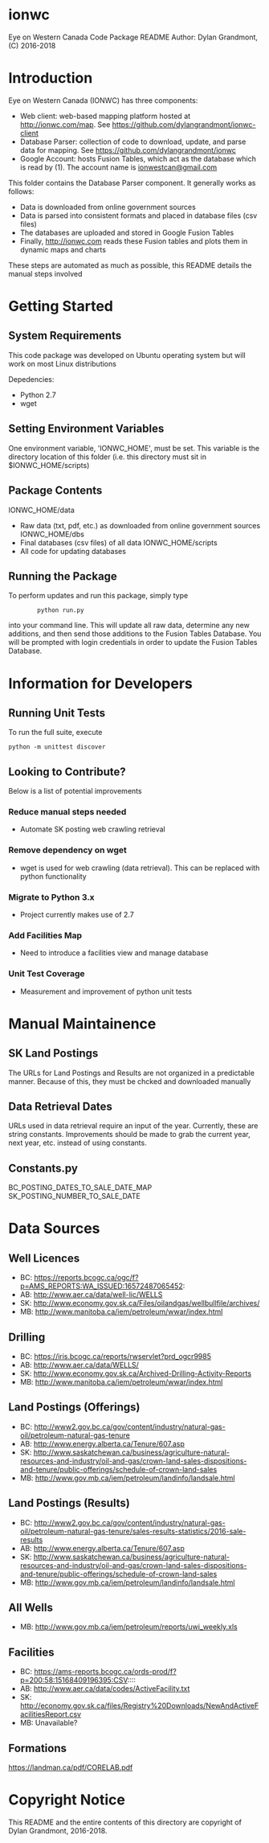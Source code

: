 # ionwc

Eye on Western Canada Code Package README
Author: Dylan Grandmont, (C) 2016-2018


# Introduction

Eye on Western Canada (IONWC) has three components: 
* Web client: web-based mapping platform hosted at http://ionwc.com/map.
See https://github.com/dylangrandmont/ionwc-client
* Database Parser: collection of code to download, update, and parse data for mapping.
See https://github.com/dylangrandmont/ionwc
* Google Account: hosts Fusion Tables, which act as the database which is read by (1). The account name is ionwestcan@gmail.com

This folder contains the Database Parser component. It generally works as follows:
* Data is downloaded from online government sources
* Data is parsed into consistent formats and placed in database files (csv files)
* The databases are uploaded and stored in Google Fusion Tables
* Finally, http://ionwc.com reads these Fusion tables and plots them in dynamic maps and charts

These steps are automated as much as possible, this README details the manual steps involved

# Getting Started

## System Requirements

This code package was developed on Ubuntu operating system but will work on most Linux distributions

Depedencies: 
* Python 2.7
* wget

## Setting Environment Variables

One environment variable, 'IONWC_HOME', must be set.
This variable is the directory location of this folder (i.e. this directory must sit in $IONWC_HOME/scripts)

## Package Contents

IONWC_HOME/data
* Raw data (txt, pdf, etc.) as downloaded from online government sources
IONWC_HOME/dbs
* Final databases (csv files) of all data
IONWC_HOME/scripts
* All code for updating databases

## Running the Package

To perform updates and run this package, simply type

			python run.py
into your command line. This will update all raw data, determine any new additions, and 
then send those additions to the Fusion Tables Database.
You will be prompted with login credentials in order to update the Fusion Tables Database.


# Information for Developers

## Running Unit Tests

To run the full suite, execute

```
python -m unittest discover
```

## Looking to Contribute?
Below is a list of potential improvements

### Reduce manual steps needed
* Automate SK posting web crawling retrieval

### Remove dependency on wget
* wget is used for web crawling (data retrieval). This can be replaced with python functionality

### Migrate to Python 3.x
* Project currently makes use of 2.7

### Add Facilities Map
* Need to introduce a facilities view and manage database

### Unit Test Coverage
* Measurement and improvement of python unit tests


# Manual Maintainence

## SK Land Postings
The URLs for Land Postings and Results are not organized in a predictable manner.
Because of this, they must be chcked and downloaded manually

## Data Retrieval Dates
URLs used in data retrieval require an input of the year.
Currently, these are string constants.
Improvements should be made to grab the current year, next year, etc. instead of using constants.

## Constants.py
BC_POSTING_DATES_TO_SALE_DATE_MAP
SK_POSTING_NUMBER_TO_SALE_DATE

# Data Sources

## Well Licences
* BC: https://reports.bcogc.ca/ogc/f?p=AMS_REPORTS:WA_ISSUED:16572487065452:
* AB: http://www.aer.ca/data/well-lic/WELLS
* SK: http://www.economy.gov.sk.ca/Files/oilandgas/wellbullfile/archives/
* MB: http://www.manitoba.ca/iem/petroleum/wwar/index.html

## Drilling
* BC: https://iris.bcogc.ca/reports/rwservlet?prd_ogcr9985
* AB: http://www.aer.ca/data/WELLS/
* SK: http://www.economy.gov.sk.ca/Archived-Drilling-Activity-Reports
* MB: http://www.manitoba.ca/iem/petroleum/wwar/index.html

## Land Postings (Offerings)
* BC: http://www2.gov.bc.ca/gov/content/industry/natural-gas-oil/petroleum-natural-gas-tenure
* AB: http://www.energy.alberta.ca/Tenure/607.asp
* SK: http://www.saskatchewan.ca/business/agriculture-natural-resources-and-industry/oil-and-gas/crown-land-sales-dispositions-and-tenure/public-offerings/schedule-of-crown-land-sales
* MB: http://www.gov.mb.ca/iem/petroleum/landinfo/landsale.html

## Land Postings (Results)
* BC: http://www2.gov.bc.ca/gov/content/industry/natural-gas-oil/petroleum-natural-gas-tenure/sales-results-statistics/2016-sale-results
* AB: http://www.energy.alberta.ca/Tenure/607.asp
* SK: http://www.saskatchewan.ca/business/agriculture-natural-resources-and-industry/oil-and-gas/crown-land-sales-dispositions-and-tenure/public-offerings/schedule-of-crown-land-sales
* MB: http://www.gov.mb.ca/iem/petroleum/landinfo/landsale.html

## All Wells
* MB: http://www.gov.mb.ca/iem/petroleum/reports/uwi_weekly.xls

## Facilities
* BC: https://ams-reports.bcogc.ca/ords-prod/f?p=200:58:15168409196395:CSV::::
* AB: http://www.aer.ca/data/codes/ActiveFacility.txt
* SK: http://economy.gov.sk.ca/files/Registry%20Downloads/NewAndActiveFacilitiesReport.csv
* MB: Unavailable?

## Formations
https://landman.ca/pdf/CORELAB.pdf

# Copyright Notice
This README and the entire contents of this directory are copyright of Dylan Grandmont, 2016-2018.
